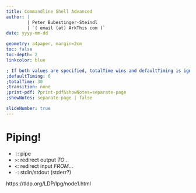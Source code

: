```yaml
---
title: Commandline Shell Advanced
author: |
        | Peter Bubestinger-Steindl
        | `( email (at) ArkThis com )`
date: yyyy-mm-dd

geometry: a4paper, margin=2cm
toc: false
toc-depth: 2
linkcolor: blue

; If both values are specified, totalTime wins and defaultTiming is ignored:
;defaultTiming: 6
;totalTime: 30
;transition: none
;print-pdf: ?print-pdf&showNotes=separate-page
;showNotes: separate-page | false

slideNumber: true
---
```



# Piping!

  * `|`: pipe
  * `>`: redirect output *TO*...
  * `<`: redirect input *FROM*...
  * `-`: stdin/stdout (stderr?)
  

<aside class="notes">
https://tldp.org/LDP/lpg/node1.html
</aside>
